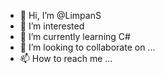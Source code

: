 - 👋 Hi, I’m @LimpanS
- 👀 I’m interested 
- 🌱 I’m currently learning C#
- 💞️ I’m looking to collaborate on ...
- 📫 How to reach me ...

<!---
LimpanS/LimpanS is a ✨ special ✨ repository because its `README.md` (this file) appears on your GitHub profile.
You can click the Preview link to take a look at your changes.
--->
